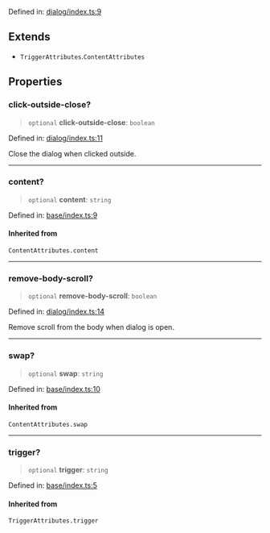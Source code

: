 Defined in: [dialog/index.ts:9](https://github.com/rossrobino/components/blob/main/packages/drab/src/dialog/index.ts#L9)

## Extends

- `TriggerAttributes`.`ContentAttributes`

## Properties

<a id="click-outside-close"></a>

### click-outside-close?

> `optional` **click-outside-close**: `boolean`

Defined in: [dialog/index.ts:11](https://github.com/rossrobino/components/blob/main/packages/drab/src/dialog/index.ts#L11)

Close the dialog when clicked outside.

---

<a id="content"></a>

### content?

> `optional` **content**: `string`

Defined in: [base/index.ts:9](https://github.com/rossrobino/components/blob/main/packages/drab/src/base/index.ts#L9)

#### Inherited from

`ContentAttributes.content`

---

<a id="remove-body-scroll"></a>

### remove-body-scroll?

> `optional` **remove-body-scroll**: `boolean`

Defined in: [dialog/index.ts:14](https://github.com/rossrobino/components/blob/main/packages/drab/src/dialog/index.ts#L14)

Remove scroll from the body when dialog is open.

---

<a id="swap"></a>

### swap?

> `optional` **swap**: `string`

Defined in: [base/index.ts:10](https://github.com/rossrobino/components/blob/main/packages/drab/src/base/index.ts#L10)

#### Inherited from

`ContentAttributes.swap`

---

<a id="trigger"></a>

### trigger?

> `optional` **trigger**: `string`

Defined in: [base/index.ts:5](https://github.com/rossrobino/components/blob/main/packages/drab/src/base/index.ts#L5)

#### Inherited from

`TriggerAttributes.trigger`

